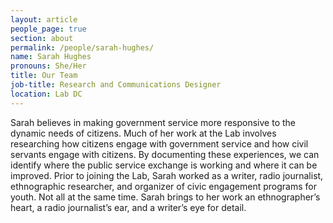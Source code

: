 ```yaml
---
layout: article
people_page: true
section: about
permalink: /people/sarah-hughes/
name: Sarah Hughes
pronouns: She/Her
title: Our Team
job-title: Research and Communications Designer
location: Lab DC
---
```


Sarah believes in making government service more responsive to the dynamic needs of citizens. Much of her work at the Lab involves researching how citizens engage with government service and how civil servants engage with citizens. By documenting these experiences, we can identify where the public service exchange is working and where it can be improved. Prior to joining the Lab, Sarah worked as a writer, radio journalist, ethnographic researcher, and organizer of civic engagement programs for youth. Not all at the same time. Sarah brings to her work an ethnographer’s heart, a radio journalist’s ear, and a writer’s eye for detail. 
